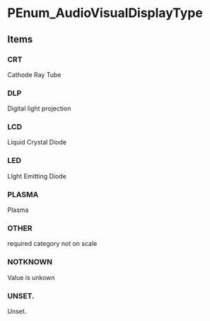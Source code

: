 # PEnum_AudioVisualDisplayType
<!-- end of short definition -->

## Items

### CRT
Cathode Ray Tube

### DLP
Digital light projection

### LCD
Liquid Crystal Diode

### LED
LIght Emitting Diode

### PLASMA
Plasma

### OTHER
required category not on scale

### NOTKNOWN
Value is unkown

### UNSET.
Unset.
